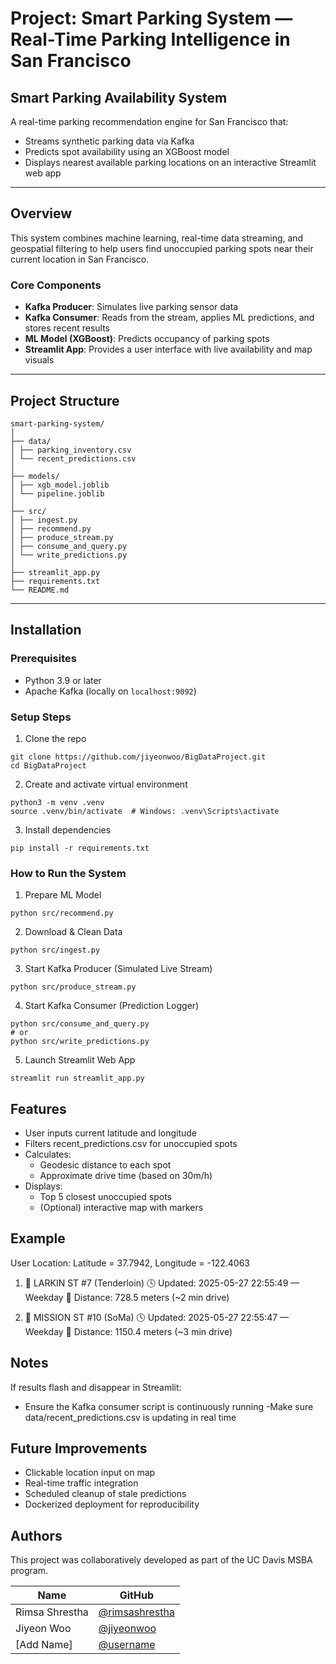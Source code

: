 # Project: Smart Parking System — Real-Time Parking Intelligence in San Francisco

## Smart Parking Availability System

A real-time parking recommendation engine for San Francisco that:
- Streams synthetic parking data via Kafka
- Predicts spot availability using an XGBoost model
- Displays nearest available parking locations on an interactive Streamlit web app

---

## Overview
This system combines machine learning, real-time data streaming, and geospatial filtering to help users find unoccupied parking spots near their current location in San Francisco.

### Core Components
- **Kafka Producer**: Simulates live parking sensor data
- **Kafka Consumer**: Reads from the stream, applies ML predictions, and stores recent results
- **ML Model (XGBoost)**: Predicts occupancy of parking spots
- **Streamlit App**: Provides a user interface with live availability and map visuals

---

##  Project Structure
```
smart-parking-system/
│
├── data/
│ ├── parking_inventory.csv
│ └── recent_predictions.csv
│
├── models/
│ ├── xgb_model.joblib
│ └── pipeline.joblib
│
├── src/
│ ├── ingest.py
│ ├── recommend.py
│ ├── produce_stream.py
│ ├── consume_and_query.py
│ └── write_predictions.py
│
├── streamlit_app.py
├── requirements.txt
└── README.md
```

---

## Installation

### Prerequisites
- Python 3.9 or later
- Apache Kafka (locally on `localhost:9092`)

### Setup Steps

1. Clone the repo
```
git clone https://github.com/jiyeonwoo/BigDataProject.git
cd BigDataProject
```
2. Create and activate virtual environment
```
python3 -m venv .venv
source .venv/bin/activate  # Windows: .venv\Scripts\activate
```
3. Install dependencies
```
pip install -r requirements.txt
```

### How to Run the System

1. Prepare ML Model
```
python src/recommend.py
```
2. Download & Clean Data
```
python src/ingest.py
```
3. Start Kafka Producer (Simulated Live Stream)
```
python src/produce_stream.py
```
4. Start Kafka Consumer (Prediction Logger)
```
python src/consume_and_query.py
# or
python src/write_predictions.py
```
5. Launch Streamlit Web App
```
streamlit run streamlit_app.py
```
## Features
- User inputs current latitude and longitude
- Filters recent_predictions.csv for unoccupied spots
- Calculates:
  - Geodesic distance to each spot
  - Approximate drive time (based on 30m/h)
- Displays:
  - Top 5 closest unoccupied spots
  - (Optional) interactive map with markers

## Example
User Location: Latitude = 37.7942, Longitude = -122.4063
1. 📍 LARKIN ST #7 (Tenderloin)
   🕓 Updated: 2025-05-27 22:55:49 — Weekday
   📏 Distance: 728.5 meters (~2 min drive)

2. 📍 MISSION ST #10 (SoMa)
   🕓 Updated: 2025-05-27 22:55:47 — Weekday
   📏 Distance: 1150.4 meters (~3 min drive)

## Notes
If results flash and disappear in Streamlit:
- Ensure the Kafka consumer script is continuously running
-Make sure data/recent_predictions.csv is updating in real time

## Future Improvements 
- Clickable location input on map
- Real-time traffic integration
- Scheduled cleanup of stale predictions
- Dockerized deployment for reproducibility

## Authors
This project was collaboratively developed as part of the UC Davis MSBA program.

| Name             | GitHub                                   |
|------------------|------------------------------------------|
| Rimsa Shrestha   | [@rimsashrestha](https://github.com/rimsashrestha) |
| Jiyeon Woo       | [@jiyeonwoo](https://github.com/jiyeonwoo) |
| [Add Name]       | [@username](https://github.com/username) |


